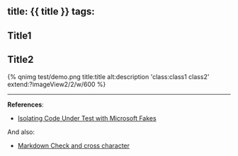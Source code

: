 title: {{ title }}
tags:
---


<!--more-->

## Title1



## Title2

{% qnimg test/demo.png title:title alt:description 'class:class1 class2' extend:?imageView2/2/w/600 %}


---

**References**:

- [Isolating Code Under Test with Microsoft Fakes](https://msdn.microsoft.com/en-us/library/hh549175.aspx)


And also:

- [Markdown Check and cross character](http://stackoverflow.com/questions/712132/in-html-i-can-make-a-checkmark-with-x2713-is-there-a-corresponding-x-mark)
